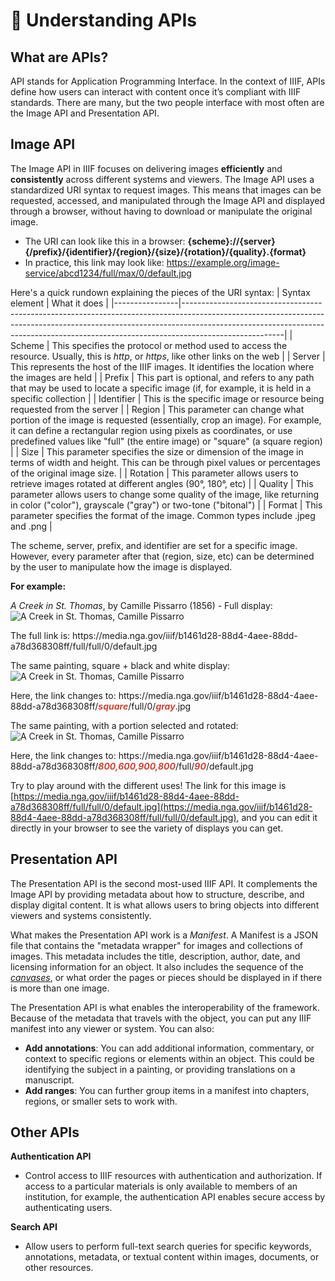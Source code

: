 # 🔎 Understanding APIs

## What are APIs?
API stands for Application Programming Interface. In the context of IIIF, APIs define how users can interact with content once it’s compliant with IIIF standards. There are many, but the two people interface with most often are the Image API and Presentation API.

## Image API
The Image API in IIIF focuses on delivering images **efficiently** and **consistently** across different systems and viewers. The Image API uses a standardized URI syntax to request images. This means that images can be requested, accessed, and manipulated through the Image API and displayed through a browser, without having to download or manipulate the original image. 

- The URI can look like this in a browser: 
**{scheme}://{server}{/prefix}/{identifier}/{region}/{size}/{rotation}/{quality}.{format}** 
- In practice, this link may look like: https://example.org/image-service/abcd1234/full/max/0/default.jpg

Here's a quick rundown explaining the pieces of the URI syntax: 
| Syntax element | What it does                                                                                                                                                                                                                                                      |
|----------------|-------------------------------------------------------------------------------------------------------------------------------------------------------------------------------------------------------------------------------------------------------------------|
| Scheme         | This specifies the protocol or method used to access the resource. Usually, this is _http_, or _https_, like other links on the web                                                                                                                                  |
| Server         | This represents the host of the IIIF images. It identifies the location where the images are held                                                                                                                                                                |
| Prefix         | This part is optional, and refers to any path that may be used to locate a specific image (if, for example, it is held in a specific collection                                                                                                                  |
| Identifier     | This is the specific image or resource being requested from the server                                                                                                                                                                                           |
| Region         | This parameter can change what portion of the image is requested (essentially, crop an image). For example, it can define a rectangular region using pixels as coordinates, or use predefined values like "full" (the entire image) or "square" (a square region) |
| Size           | This parameter specifies the size or dimension of the image in terms of width and height. This can be through pixel values or percentages of the original image size.                                                                                             |
| Rotation       | This parameter allows users to retrieve images rotated at different angles (90°, 180°, etc)                                                                                                                                                                       |
| Quality        | This parameter allows users to change some quality of the image, like returning in color ("color"), grayscale ("gray") or two-tone ("bitonal")                                                                                                                   |
| Format         | This parameter specifies the format of the image. Common types include .jpeg and .png                                                                                                                                                                            |

The scheme, server, prefix, and identifier are set for a specific image. However, every parameter after that (region, size, etc) can be determined by the user to manipulate how the image is displayed. 

**For example:**

_A Creek in St. Thomas_, by Camille Pissarro (1856) - Full display:
![_A Creek in St. Thomas, Camille Pissarro_](https://media.nga.gov/iiif/b1461d28-88d4-4aee-88dd-a78d368308ff/full/full/0/default.jpg)

<p>The full link is: https://media.nga.gov/iiif/b1461d28-88d4-4aee-88dd-a78d368308ff/full/full/0/default.jpg</p>

The same painting, square + black and white display:
![_A Creek in St. Thomas, Camille Pissarro_](https://media.nga.gov/iiif/b1461d28-88d4-4aee-88dd-a78d368308ff/square/full/0/gray.jpg)

<p>Here, the link changes to: https://media.nga.gov/iiif/b1461d28-88d4-4aee-88dd-a78d368308ff/<b><span style="color: #cb4335"><i>square</b></i></span>/full/0/<b><i><span style="color: #cb4335">gray</b></i></span>.jpg</p>

The same painting, with a portion selected and rotated: 
![_A Creek in St. Thomas, Camille Pissarro_](https://media.nga.gov/iiif/b1461d28-88d4-4aee-88dd-a78d368308ff/800,600,900,800/full/90/default.jpg)

<p>Here, the link changes to: https://media.nga.gov/iiif/b1461d28-88d4-4aee-88dd-a78d368308ff/<b><span style="color: #cb4335"><i>800,600,900,800</b></i></span>/full/<b><span style="color: #cb4335"><i>90</b></i></span>/default.jpg</p>

Try to play around with the different uses! The link for this image is [https://media.nga.gov/iiif/b1461d28-88d4-4aee-88dd-a78d368308ff/full/full/0/default.jpg](https://media.nga.gov/iiif/b1461d28-88d4-4aee-88dd-a78d368308ff/full/full/0/default.jpg), and you can edit it directly in your browser to see the variety of displays you can get.

## Presentation API
The Presentation API is the second most-used IIIF API. It complements the Image API by providing metadata about how to structure, describe, and display digital content. It is what allows users to bring objects into different viewers and systems consistently.

What makes the Presentation API work is a _Manifest_. A Manifest is a JSON file that contains the "metadata wrapper" for images and collections of images. This metadata includes the title, description, author, date, and licensing information for an object. It also includes the sequence of the [_canvases_](/Dictionary.md), or what order the pages or pieces should be displayed in if there is more than one image.

The Presentation API is what enables the interoperability of the framework. Because of the metadata that travels with the object, you can put any IIIF manifest into any viewer or system. You can also: 

- **Add annotations**: You can add additional information, commentary, or context to specific regions or elements within an object. This could be identifying the subject in a painting, or providing translations on a manuscript. 
- **Add ranges**: You can further group items in a manifest into chapters, regions, or smaller sets to work with.

## Other APIs

**Authentication API** 

- Control access to IIIF resources with authentication and authorization. If access to a particular materials is only available to members of an institution, for example, the authentication API enables secure access by authenticating users. 

**Search API** 

- Allow users to perform full-text search queries for specific keywords, annotations, metadata, or textual content within images, documents, or other resources.